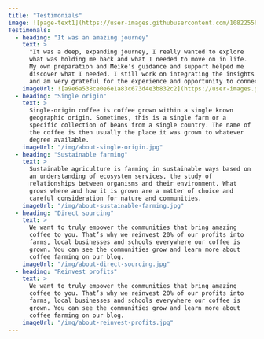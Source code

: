 ```yaml
---
title: "Testimonials"
image: ![page-text1](https://user-images.githubusercontent.com/108225569/178019855-a5fe1566-62f7-4eca-8523-fb0c0d8d836f.jpeg)
Testimonals:
  - heading: "It was an amazing journey"
    text: >
      "It was a deep, expanding journey, I really wanted to explore 
      what was holding me back and what I needed to move on in life.
      My own preparation and Meike's guidance and support helped me
      discover what I needed. I still work on integrating the insights daily
      and am very grateful for the experience and opportunity to connect with myself." _Ani_
    imageUrl: ![a9e6a538ce0e6e1a83c673d4e3b832c2](https://user-images.githubusercontent.com/108225569/178020823-93bf2ccb-1cc5-4d41-a705-aef9c0899213.jpeg)
  - heading: "Single origin"
    text: >
      Single-origin coffee is coffee grown within a single known
      geographic origin. Sometimes, this is a single farm or a
      specific collection of beans from a single country. The name of
      the coffee is then usually the place it was grown to whatever
      degree available.
    imageUrl: "/img/about-single-origin.jpg"
  - heading: "Sustainable farming"
    text: >
      Sustainable agriculture is farming in sustainable ways based on
      an understanding of ecosystem services, the study of
      relationships between organisms and their environment. What
      grows where and how it is grown are a matter of choice and
      careful consideration for nature and communities.
    imageUrl: "/img/about-sustainable-farming.jpg"
  - heading: "Direct sourcing"
    text: >
      We want to truly empower the communities that bring amazing
      coffee to you. That’s why we reinvest 20% of our profits into
      farms, local businesses and schools everywhere our coffee is
      grown. You can see the communities grow and learn more about
      coffee farming on our blog.
    imageUrl: "/img/about-direct-sourcing.jpg"
  - heading: "Reinvest profits"
    text: >
      We want to truly empower the communities that bring amazing
      coffee to you. That’s why we reinvest 20% of our profits into
      farms, local businesses and schools everywhere our coffee is
      grown. You can see the communities grow and learn more about
      coffee farming on our blog.
    imageUrl: "/img/about-reinvest-profits.jpg"
---
```

